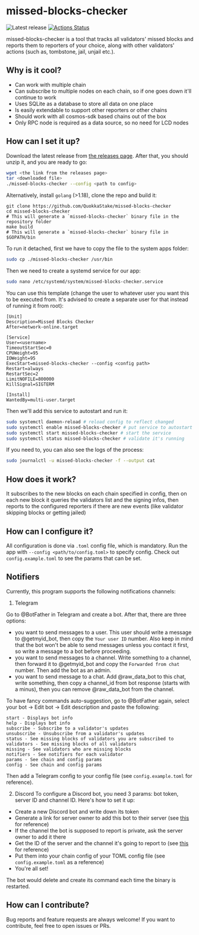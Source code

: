 # missed-blocks-checker

![Latest release](https://img.shields.io/github/v/release/QuokkaStake/missed-blocks-checker)
[![Actions Status](https://github.com/QuokkaStake/missed-blocks-checker/workflows/test/badge.svg)](https://github.com/QuokkaStake/missed-blocks-checker/actions)

missed-blocks-checker is a tool that tracks all validators' missed blocks and reports them
to reporters of your choice, along with other validators' actions (such as, tombstone, jail, unjail etc.).

## Why is it cool?
- Can work with multiple chain
- Can subscribe to multiple nodes on each chain, so if one goes down it'll continue to work
- Uses SQLite as a database to store all data on one place
- Is easily extendable to support other reporters or other chains
- Should work with all cosmos-sdk based chains out of the box
- Only RPC node is required as a data source, so no need for LCD nodes

## How can I set it up?

Download the latest release from [the releases page](https://github.com/QuokkaStake/missed-blocks-checker/releases/). After that, you should unzip it, and you are ready to go:

```sh
wget <the link from the releases page>
tar <downloaded file>
./missed-blocks-checker --config <path to config>
```

Alternatively, install `golang` (>1.18), clone the repo and build it:
```
git clone https://github.com/QuokkaStake/missed-blocks-checker
cd missed-blocks-checker
# This will generate a `missed-blocks-checker` binary file in the repository folder
make build
# This will generate a `missed-blocks-checker` binary file in $GOPATH/bin
```

To run it detached, first we have to copy the file to the system apps folder:

```sh
sudo cp ./missed-blocks-checker /usr/bin
```

Then we need to create a systemd service for our app:

```sh
sudo nano /etc/systemd/system/missed-blocks-checker.service
```

You can use this template (change the user to whatever user you want this to be executed from. It's advised to create a separate user for that instead of running it from root):

```
[Unit]
Description=Missed Blocks Checker
After=network-online.target

[Service]
User=<username>
TimeoutStartSec=0
CPUWeight=95
IOWeight=95
ExecStart=missed-blocks-checker --config <config path>
Restart=always
RestartSec=2
LimitNOFILE=800000
KillSignal=SIGTERM

[Install]
WantedBy=multi-user.target
```

Then we'll add this service to autostart and run it:

```sh
sudo systemctl daemon-reload # reload config to reflect changed
sudo systemctl enable missed-blocks-checker # put service to autostart
sudo systemctl start missed-blocks-checker # start the service
sudo systemctl status missed-blocks-checker # validate it's running
```

If you need to, you can also see the logs of the process:

```sh
sudo journalctl -u missed-blocks-checker -f --output cat
```

## How does it work?

It subscribes to the new blocks on each chain specified in config, then on each new block
it queries the validators list and the signing infos, then reports to the configured reporters
if there are new events (like validator skipping blocks or getting jailed)

## How can I configure it?

All configuration is done via `.toml` config file, which is mandatory. Run the app with `--config <path/to/config.toml>` to specify config. Check out `config.example.toml` to see the params that can be set.

## Notifiers

Currently, this program supports the following notifications channels:
1) Telegram

Go to @BotFather in Telegram and create a bot. After that, there are three options:
- you want to send messages to a user. This user should write a message to @getmyid_bot, then copy the `Your user ID` number. Also keep in mind that the bot won't be able to send messages unless you contact it first, so write a message to a bot before proceeding.
- you want to send messages to a channel. Write something to a channel, then forward it to @getmyid_bot and copy the `Forwarded from chat` number. Then add the bot as an admin.
- you want to send message to a chat. Add @raw_data_bot to this chat, write something, then copy a channel_id from bot response (starts with a minus), then you can remove @raw_data_bot from the channel.

To have fancy commands auto-suggestion, go to @BotFather again, select your bot -> Edit bot -> Edit description and paste the following:
```
start - Displays bot info
help - Displays bot info
subscribe - Subscribe to a validator's updates
unsubscribe - Unsubscribe from a validator's updates
status - See missing blocks of validators you are subscribed to
validators - See missing blocks of all validators
missing - See validators who are missing blocks
notifiers - See notifiers for each validator
params - See chain and config params
config - See chain and config params
```

Then add a Telegram config to your config file (see `config.example.toml` for reference).

2) Discord
To configure a Discord bot, you need 3 params: bot token, server ID and channel ID.
Here's how to set it up:
- Create a new Discord bot and write down its token
- Generate a link for server owner to add this bot to their server (see [this](https://www.youtube.com/watch?v=4XswiJ1iUaw) for reference)
- If the channel the bot is supposed to report is private, ask the server owner to add it there
- Get the ID of the server and the channel it's going to report to (see [this](https://support.discord.com/hc/en-us/articles/206346498-Where-can-I-find-my-User-Server-Message-ID-) for reference)
- Put them into your chain config of your TOML config file (see `config.example.toml` as a reference)
- You're all set!

The bot would delete and create its command each time the binary is restarted.


## How can I contribute?

Bug reports and feature requests are always welcome! If you want to contribute, feel free to open issues or PRs.
